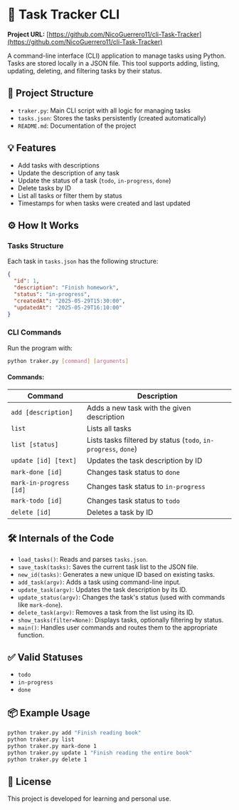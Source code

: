 


# 📝 Task Tracker CLI

**Project URL:** [https://github.com/NicoGuerrero11/cli-Task-Tracker](https://github.com/NicoGuerrero11/cli-Task-Tracker)

A command-line interface (CLI) application to manage tasks using Python. Tasks are stored locally in a JSON file. This tool supports adding, listing, updating, deleting, and filtering tasks by their status.

## 📁 Project Structure

- `traker.py`: Main CLI script with all logic for managing tasks
- `tasks.json`: Stores the tasks persistently (created automatically)
- `README.md`: Documentation of the project

## 💡 Features

- Add tasks with descriptions
- Update the description of any task
- Update the status of a task (`todo`, `in-progress`, `done`)
- Delete tasks by ID
- List all tasks or filter them by status
- Timestamps for when tasks were created and last updated

## ⚙️ How It Works

### Tasks Structure

Each task in `tasks.json` has the following structure:

```json
{
  "id": 1,
  "description": "Finish homework",
  "status": "in-progress",
  "createdAt": "2025-05-29T15:30:00",
  "updatedAt": "2025-05-29T16:10:00"
}
```

### CLI Commands

Run the program with:

```bash
python traker.py [command] [arguments]
```

#### Commands:

| Command                   | Description                                      |
|--------------------------|--------------------------------------------------|
| `add [description]`      | Adds a new task with the given description       |
| `list`                   | Lists all tasks                                  |
| `list [status]`          | Lists tasks filtered by status (`todo`, `in-progress`, `done`) |
| `update [id] [text]`     | Updates the task description by ID               |
| `mark-done [id]`         | Changes task status to `done`                    |
| `mark-in-progress [id]`  | Changes task status to `in-progress`             |
| `mark-todo [id]`         | Changes task status to `todo`                    |
| `delete [id]`            | Deletes a task by ID                             |

## 🛠 Internals of the Code

- `load_tasks()`: Reads and parses `tasks.json`.
- `save_task(tasks)`: Saves the current task list to the JSON file.
- `new_id(tasks)`: Generates a new unique ID based on existing tasks.
- `add_task(argv)`: Adds a task using command-line input.
- `update_task(argv)`: Updates the task description by its ID.
- `update_status(argv)`: Changes the task's status (used with commands like `mark-done`).
- `delete_task(argv)`: Removes a task from the list using its ID.
- `show_tasks(filter=None)`: Displays tasks, optionally filtering by status.
- `main()`: Handles user commands and routes them to the appropriate function.

## ✅ Valid Statuses

- `todo`
- `in-progress`
- `done`

## 📦 Example Usage

```bash
python traker.py add "Finish reading book"
python traker.py list
python traker.py mark-done 1
python traker.py update 1 "Finish reading the entire book"
python traker.py delete 1
```

## 📄 License

This project is developed for learning and personal use.